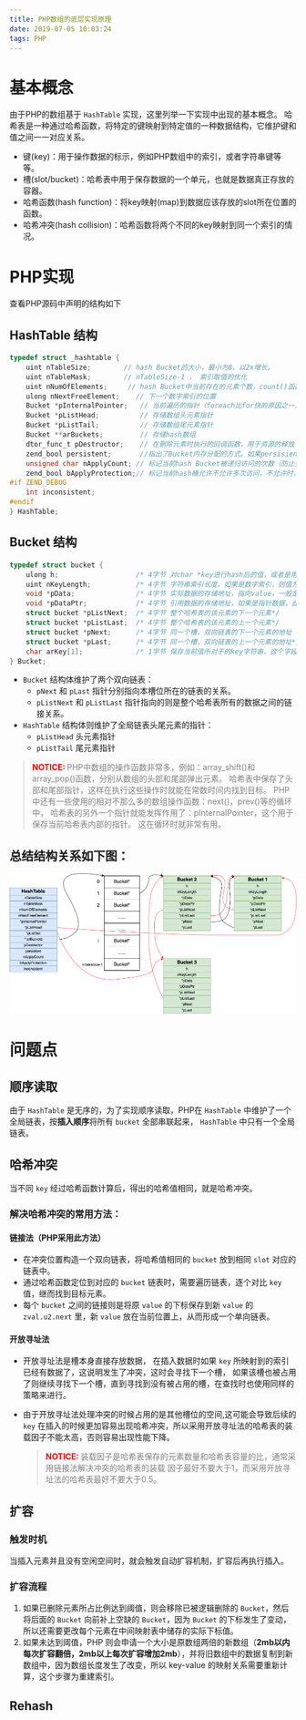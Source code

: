 ```yaml
---
title: PHP数组的底层实现原理
date: 2019-07-05 10:03:24
tags: PHP
---
```


# 基本概念
由于PHP的数组基于 `HashTable` 实现，这里列举一下实现中出现的基本概念。 哈希表是一种通过哈希函数，将特定的键映射到特定值的一种数据结构，它维护键和值之间一一对应关系。
- 键(key)：用于操作数据的标示，例如PHP数组中的索引，或者字符串键等等。
- 槽(slot/bucket)：哈希表中用于保存数据的一个单元，也就是数据真正存放的容器。
- 哈希函数(hash function)：将key映射(map)到数据应该存放的slot所在位置的函数。
- 哈希冲突(hash collision)：哈希函数将两个不同的key映射到同一个索引的情况。


# PHP实现
查看PHP源码中声明的结构如下
## HashTable 结构
```c
typedef struct _hashtable { 
    uint nTableSize;        // hash Bucket的大小，最小为8，以2x增长。
    uint nTableMask;        // nTableSize-1 ， 索引取值的优化
    uint nNumOfElements;     // hash Bucket中当前存在的元素个数，count()函数会直接返回此值 
    ulong nNextFreeElement;    // 下一个数字索引的位置
    Bucket *pInternalPointer;   // 当前遍历的指针（foreach比for快的原因之一）
    Bucket *pListHead;          // 存储数组头元素指针
    Bucket *pListTail;          // 存储数组尾元素指针
    Bucket **arBuckets;         // 存储hash数组
    dtor_func_t pDestructor;    // 在删除元素时执行的回调函数，用于资源的释放
    zend_bool persistent;       //指出了Bucket内存分配的方式。如果persisient为TRUE，则使用操作系统本身的内存分配函数为Bucket分配内存，否则使用PHP的内存分配函数。
    unsigned char nApplyCount; // 标记当前hash Bucket被递归访问的次数（防止多次递归）
    zend_bool bApplyProtection;// 标记当前hash桶允许不允许多次访问，不允许时，最多只能递归3次
#if ZEND_DEBUG
    int inconsistent;
#endif
} HashTable;
```

## Bucket 结构
```c
typedef struct bucket {  
    ulong h;                   /* 4字节 对char *key进行hash后的值，或者是用户指定的数字索引值/* Used for numeric indexing */
    uint nKeyLength;           /* 4字节 字符串索引长度，如果是数字索引，则值为0 */  
    void *pData;               /* 4字节 实际数据的存储地址，指向value，一般是用户数据的副本，如果是指针数据，则指向pDataPtr,这里又是个指针，zval存放在别的地方*/
    void *pDataPtr;            /* 4字节 引用数据的存储地址，如果是指针数据，此值会指向真正的value，同时上面pData会指向此值 */  
    struct bucket *pListNext;  /* 4字节 整个哈希表的该元素的下一个元素*/  
    struct bucket *pListLast;  /* 4字节 整个哈希表的该元素的上一个元素*/  
    struct bucket *pNext;      /* 4字节 同一个槽，双向链表的下一个元素的地址 */  
    struct bucket *pLast;      /* 4字节 同一个槽，双向链表的上一个元素的地址*/  
    char arKey[1];             /* 1字节 保存当前值所对于的key字符串，这个字段只能定义在最后，实现变长结构体*/  
} Bucket;
```

- `Bucket` 结构体维护了两个双向链表：
  - `pNext` 和 `pLast` 指针分别指向本槽位所在的链表的关系。
  - `pListNext` 和 `pListLast` 指针指向的则是整个哈希表所有的数据之间的链接关系。 
- `HashTable` 结构体则维护了全局链表头尾元素的指针： 
  - `pListHead` 头元素指针
  - `pListTail` 尾元素指针

>**<span style="color:red"> NOTICE: <span>** <span style="color:gray"> PHP中数组的操作函数非常多，例如：array_shift()和array_pop()函数，分别从数组的头部和尾部弹出元素。 哈希表中保存了头部和尾部指针，这样在执行这些操作时就能在常数时间内找到目标。 PHP中还有一些使用的相对不那么多的数组操作函数：next()，prev()等的循环中， 哈希表的另外一个指针就能发挥作用了：pInternalPointer，这个用于保存当前哈希表内部的指针。 这在循环时就非常有用。 <span>

## 总结结构关系如下图：
![结构图](/images/php_hashtable.drawio.png)

# 问题点

## 顺序读取
由于 `HashTable` 是无序的，为了实现顺序读取，PHP在 `HashTable` 中维护了一个全局链表，按**插入顺序**将所有 `bucket` 全部串联起来， `HashTable` 中只有一个全局链表。

## 哈希冲突
当不同 `key` 经过哈希函数计算后，得出的哈希值相同，就是哈希冲突。

### 解决哈希冲突的常用方法：

#### **链接法（PHP采用此方法）**
- 在冲突位置构造一个双向链表，将哈希值相同的 `bucket` 放到相同 `slot` 对应的链表中。
- 通过哈希函数定位到对应的 `bucket` 链表时，需要遍历链表，逐个对比 `key` 值，继而找到目标元素。
- 每个 `bucket` 之间的链接则是将原 `value` 的下标保存到新 `value` 的 `zval.u2.next` 里，新 `value` 放在当前位置上，从而形成一个单向链表。

#### 开放寻址法
- 开放寻址法是槽本身直接存放数据， 在插入数据时如果 `key` 所映射到的索引已经有数据了，这说明发生了冲突，这时会寻找下一个槽， 如果该槽也被占用了则继续寻找下一个槽，直到寻找到没有被占用的槽，在查找时也使用同样的策略来进行。
- 由于开放寻址法处理冲突的时候占用的是其他槽位的空间,这可能会导致后续的 `key` 在插入的时候更加容易出现哈希冲突，所以采用开放寻址法的哈希表的装载因子不能太高，否则容易出现性能下降。

    > **<span style="color:red"> NOTICE: <span>** <span style="color:gray">装载因子是哈希表保存的元素数量和哈希表容量的比，通常采用链接法解决冲突的哈希表的装载 因子最好不要大于1，而采用开放寻址法的哈希表最好不要大于0.5。</span>

## 扩容
### 触发时机
当插入元素并且没有空闲空间时，就会触发自动扩容机制，扩容后再执行插入。

### 扩容流程
1. 如果已删除元素所占比例达到阈值，则会移除已被逻辑删除的 `Bucket`，然后将后面的 `Bucket` 向前补上空缺的 `Bucket`，因为 `Bucket` 的下标发生了变动，所以还需要更改每个元素在中间映射表中储存的实际下标值。
2. 如果未达到阈值，PHP 则会申请一个大小是原数组两倍的新数组（**2mb以内每次扩容翻倍，2mb以上每次扩容增加2mb**），并将旧数组中的数据复制到新数组中，因为数组长度发生了改变，所以 key-value 的映射关系需要重新计算，这个步骤为重建索引。

## Rehash